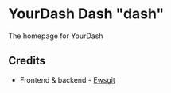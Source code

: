 # YourDash Dash "dash"

The homepage for YourDash

## Credits

- Frontend & backend - [Ewsgit](https://github.com/ewsgit)
